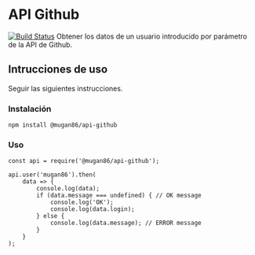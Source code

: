 # API Github
[![Build Status](https://travis-ci.org/amldev/api-github.svg?branch=master)](https://travis-ci.org/amldev/api-github)
Obtener los datos de un usuario introducido por parámetro de la API de Github.

## Intrucciones de uso
Seguir las siguientes instrucciones.

### Instalación

```
npm install @mugan86/api-github
```

### Uso

```
const api = require('@mugan86/api-github');

api.user('mugan86').then(
    data => {
        console.log(data);
        if (data.message === undefined) { // OK message
            console.log('OK');
            console.log(data.login);
        } else {
            console.log(data.message); // ERROR message
        }
    }
);
```